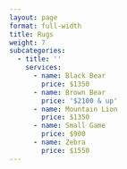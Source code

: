 ```yaml
---
layout: page
format: full-width
title: Rugs
weight: 7
subcategories:
  - title: ''
    services:
      - name: Black Bear
        price: $1350
      - name: Brown Bear
        price: '$2100 & up'
      - name: Mountain Lion
        price: $1350
      - name: Small Game
        price: $900
      - name: Zebra
        price: $1550
---
```


